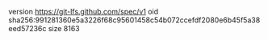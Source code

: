 version https://git-lfs.github.com/spec/v1
oid sha256:991281360e5a3226f68c95601458c54b072ccefdf2080e6b45f5a38eed57236c
size 8163
